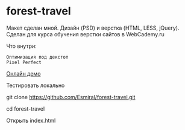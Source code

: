 # forest-travel

Макет сделан мной. Дизайн (PSD) и верстка (HTML, LESS, jQuery). Сделан для курса обучения верстки сайтов в WebCademy.ru

Что внутри:

    Оптимизация под декстоп
    Pixel Perfect
    
 [Онлайн демо](https://esmiral.github.io/forest-travel/)

Тестировать локально

git clone https://github.com/Esmiral/forest-travel.git

cd forest-travel

Открыть index.html

